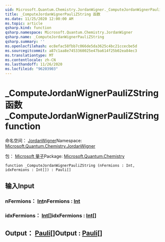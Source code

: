 ```yaml
---
uid: Microsoft.Quantum.Chemistry.JordanWigner._ComputeJordanWignerPauliZString
title: _ComputeJordanWignerPauliZString 函数
ms.date: 11/25/2020 12:00:00 AM
ms.topic: article
qsharp.kind: function
qsharp.namespace: Microsoft.Quantum.Chemistry.JordanWigner
qsharp.name: _ComputeJordanWignerPauliZString
qsharp.summary: ''
ms.openlocfilehash: ec8efac58fbb7c066de5da3625c4bc21ccecbe5d
ms.sourcegitcommit: a87c1aa8e7453360025e47ba614f25b02ea84ec3
ms.translationtype: MT
ms.contentlocale: zh-CN
ms.lasthandoff: 11/26/2020
ms.locfileid: "96203903"
---
```

# <a name="_computejordanwignerpaulizstring-function"></a><span data-ttu-id="9cddc-102">_ComputeJordanWignerPauliZString 函数</span><span class="sxs-lookup"><span data-stu-id="9cddc-102">_ComputeJordanWignerPauliZString function</span></span>

<span data-ttu-id="9cddc-103">命名空间： [JordanWigner](xref:Microsoft.Quantum.Chemistry.JordanWigner)</span><span class="sxs-lookup"><span data-stu-id="9cddc-103">Namespace: [Microsoft.Quantum.Chemistry.JordanWigner](xref:Microsoft.Quantum.Chemistry.JordanWigner)</span></span>

<span data-ttu-id="9cddc-104">包： [Microsoft 量子](https://nuget.org/packages/Microsoft.Quantum.Chemistry)</span><span class="sxs-lookup"><span data-stu-id="9cddc-104">Package: [Microsoft.Quantum.Chemistry](https://nuget.org/packages/Microsoft.Quantum.Chemistry)</span></span>




```qsharp
function _ComputeJordanWignerPauliZString (nFermions : Int, idxFermions : Int[]) : Pauli[]
```


## <a name="input"></a><span data-ttu-id="9cddc-105">输入</span><span class="sxs-lookup"><span data-stu-id="9cddc-105">Input</span></span>

### <a name="nfermions--int"></a><span data-ttu-id="9cddc-106">nFermions： [Int](xref:microsoft.quantum.lang-ref.int)</span><span class="sxs-lookup"><span data-stu-id="9cddc-106">nFermions : [Int](xref:microsoft.quantum.lang-ref.int)</span></span>




### <a name="idxfermions--int"></a><span data-ttu-id="9cddc-107">idxFermions： [Int](xref:microsoft.quantum.lang-ref.int)[]</span><span class="sxs-lookup"><span data-stu-id="9cddc-107">idxFermions : [Int](xref:microsoft.quantum.lang-ref.int)[]</span></span>





## <a name="output--pauli"></a><span data-ttu-id="9cddc-108">Output： [Pauli](xref:microsoft.quantum.lang-ref.pauli)[]</span><span class="sxs-lookup"><span data-stu-id="9cddc-108">Output : [Pauli](xref:microsoft.quantum.lang-ref.pauli)[]</span></span>


